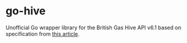 # go-hive
Unofficial Go wrapper library for the British Gas Hive API v6.1 based on specification from [this article](http://www.smartofthehome.com/2016/05/hive-rest-api-v6/).
